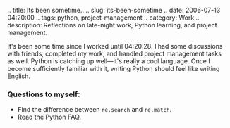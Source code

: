 .. title: Its been sometime..
.. slug: its-been-sometime
.. date: 2006-07-13 04:20:00
.. tags: python, project-management
.. category: Work
.. description: Reflections on late-night work, Python learning, and project management.

It's been some time since I worked until 04:20:28. I had some discussions with
friends, completed my work, and handled project management tasks as well. Python
is catching up well—it's really a cool language. Once I become sufficiently
familiar with it, writing Python should feel like writing English.

### Questions to myself:
- Find the difference between `re.search` and `re.match`.
- Read the Python FAQ.
